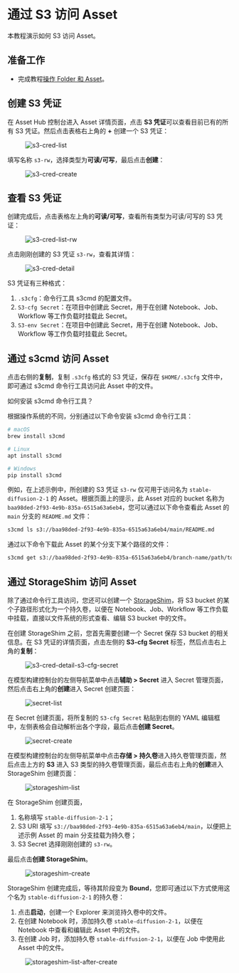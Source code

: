 # 通过 S3 访问 Asset

本教程演示如何 S3 访问 Asset。

## 准备工作

* 完成教程[操作 Folder 和 Asset](./manipulate-folder-asset.md)。

## 创建 S3 凭证

在 Asset Hub 控制台进入 Asset 详情页面，点击 **S3 凭证**可以查看目前已有的所有 S3 凭证。然后点击表格右上角的 **+** 创建一个 S3 凭证：

<figure class="screenshot">
  <img alt="s3-cred-list" src="../assets/tasks/manage-asset/access-asset-by-s3/s3-cred-list.png" class="screenshot"/>
</figure>

填写名称 `s3-rw`，选择类型为**可读/可写**，最后点击**创建**：

<figure class="screenshot">
  <img alt="s3-cred-create" src="../assets/tasks/manage-asset/access-asset-by-s3/s3-cred-create.png" class="screenshot"/>
</figure>

## 查看 S3 凭证

创建完成后，点击表格左上角的**可读/可写**，查看所有类型为可读/可写的 S3 凭证：

<figure class="screenshot">
  <img alt="s3-cred-list-rw" src="../assets/tasks/manage-asset/access-asset-by-s3/s3-cred-list-rw.png" class="screenshot"/>
</figure>

点击刚刚创建的 S3 凭证 `s3-rw`，查看其详情：

<figure class="screenshot">
  <img alt="s3-cred-detail" src="../assets/tasks/manage-asset/access-asset-by-s3/s3-cred-detail.png" class="screenshot"/>
</figure>

S3 凭证有三种格式：

1. `.s3cfg`：命令行工具 s3cmd 的配置文件。
2. `S3-cfg Secret`：在项目中创建此 Secret，用于在创建 Notebook、Job、Workflow 等工作负载时挂载此 Secret。
3. `S3-env Secret`：在项目中创建此 Secret，用于在创建 Notebook、Job、Workflow 等工作负载时挂载此 Secret。

## 通过 s3cmd 访问 Asset

点击右侧的**复制**，复制 `.s3cfg` 格式的 S3 凭证，保存在 `$HOME/.s3cfg` 文件中，即可通过 s3cmd 命令行工具访问此 Asset 中的文件。

<aside class="note info">
<div class="title">如何安装 s3cmd 命令行工具？</div>

根据操作系统的不同，分别通过以下命令安装 s3cmd 命令行工具：

```bash
# macOS
brew install s3cmd

# Linux
apt install s3cmd

# Windows
pip install s3cmd
```

</aside>

例如，在上述示例中，所创建的 S3 凭证 `s3-rw` 仅可用于访问名为 `stable-diffusion-2-1` 的 Asset。根据页面上的提示，此 Asset 对应的 bucket 名称为 `baa98ded-2f93-4e9b-835a-6515a63a6eb4`，您可以通过以下命令查看此 Asset 的 `main` 分支的 `README.md` 文件：

```bash
s3cmd ls s3://baa98ded-2f93-4e9b-835a-6515a63a6eb4/main/README.md
```

通过以下命令下载此 Asset 的某个分支下某个路径的文件：

```bash
s3cmd get s3://baa98ded-2f93-4e9b-835a-6515a63a6eb4/branch-name/path/to/object
```

## 通过 StorageShim 访问 Asset

除了通过命令行工具访问，您还可以创建一个 [StorageShim](./manage-storageshim.md)，将 S3 bucket 的某个子路径形式化为一个持久卷，以便在 Notebook、Job、Workflow 等工作负载中挂载，直接以文件系统的形式查看、编辑 S3 bucket 中的文件。

在创建 StorageShim 之前，您首先需要创建一个 Secret 保存 S3 bucket 的相关信息。在 S3 凭证的详情页面，点击左侧的 **S3-cfg Secret** 标签，然后点击右上角的**复制**：

<figure class="screenshot">
  <img alt="s3-cred-detail-s3-cfg-secret" src="../assets/tasks/manage-asset/access-asset-by-s3/s3-cred-detail-s3-cfg-secret.png" class="screenshot"/>
</figure>

在模型构建控制台的左侧导航菜单中点击**辅助 > Secret** 进入 Secret 管理页面，然后点击右上角的**创建**进入 Secret 创建页面：

<figure class="screenshot">
  <img alt="secret-list" src="../assets/tasks/manage-asset/access-asset-by-s3/secret-list.png" class="screenshot"/>
</figure>

在 Secret 创建页面，将所复制的 `S3-cfg Secret` 粘贴到右侧的 YAML 编辑框中，左侧表格会自动解析出各个字段，最后点击**创建 Secret**。

<figure class="screenshot">
  <img alt="secret-create" src="../assets/tasks/manage-asset/access-asset-by-s3/secret-create.png" class="screenshot"/>
</figure>

在模型构建控制台的左侧导航菜单中点击**存储 > 持久卷**进入持久卷管理页面，然后点击上方的 **S3** 进入 S3 类型的持久卷管理页面，最后点击右上角的**创建**进入 StorageShim 创建页面：

<figure class="screenshot">
  <img alt="storageshim-list" src="../assets/tasks/manage-asset/access-asset-by-s3/storageshim-list.png" class="screenshot"/>
</figure>

在 StorageShim 创建页面，

1. 名称填写 `stable-diffusion-2-1`；
2. S3 URI 填写 `s3://baa98ded-2f93-4e9b-835a-6515a63a6eb4/main`，以便把上述示例 Asset 的 main 分支挂载为持久卷；
3. S3 Secret 选择刚刚创建的 `s3-rw`。

最后点击**创建 StorageShim**。

<figure class="screenshot">
  <img alt="storageshim-create" src="../assets/tasks/manage-asset/access-asset-by-s3/storageshim-create.png" class="screenshot"/>
</figure>

StorageShim 创建完成后，等待其阶段变为 **Bound**，您即可通过以下方式使用这个名为 `stable-diffusion-2-1` 的持久卷：

1. 点击**启动**，创建一个 Explorer 来浏览持久卷中的文件。
2. 在创建 Notebook 时，添加持久卷 `stable-diffusion-2-1`，以便在 Notebook 中查看和编辑此 Asset 中的文件。
3. 在创建 Job 时，添加持久卷 `stable-diffusion-2-1`，以便在 Job 中使用此 Asset 中的文件。

<figure class="screenshot">
  <img alt="storageshim-list-after-create" src="../assets/tasks/manage-asset/access-asset-by-s3/storageshim-list-after-create.png" class="screenshot"/>
</figure>
